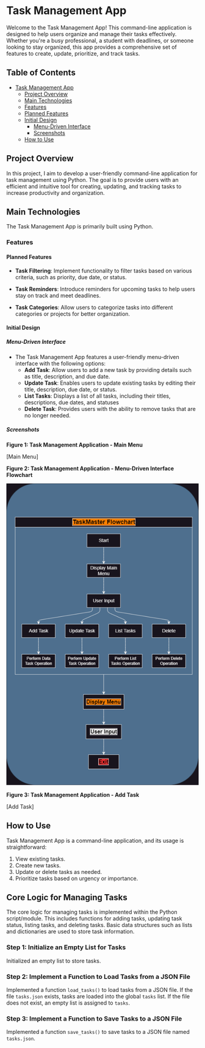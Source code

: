 # Task Management App

Welcome to the Task Management App! This command-line application is designed to help users organize and manage their tasks effectively. Whether you're a busy professional, a student with deadlines, or someone looking to stay organized, this app provides a comprehensive set of features to create, update, prioritize, and track tasks.

## Table of Contents

- [Task Management App](#task-management-app)
  - [Project Overview](#project-overview)
  - [Main Technologies](#main-technologies)
  - [Features](#features)
  - [Planned Features](#planned-features)
  - [Initial Design](#initial-design)
      - [Menu-Driven Interface](#menu-driven-interface)
      - [Screenshots](#screenshots)
  - [How to Use](#how-to-use)  


## Project Overview

In this project, I aim to develop a user-friendly command-line application for task management using Python. The goal is to provide users with an efficient and intuitive tool for creating, updating, and tracking tasks to increase productivity and organization.

## Main Technologies

The Task Management App is primarily built using Python.

### Features

#### Planned Features

- **Task Filtering**: Implement functionality to filter tasks based on various criteria, such as priority, due date, or  status.
  
- **Task Reminders**: Introduce reminders for upcoming tasks to help users stay on track and meet deadlines.
  
- **Task Categories**: Allow users to categorize tasks into different categories or projects for better organization.

#### Initial Design

##### Menu-Driven Interface

- The Task Management App features a user-friendly menu-driven interface with the following options:
  - **Add Task**: Allow users to add a new task by providing details such as title, description, and due date.
  - **Update Task**: Enables users to update existing tasks by editing their title, description, due date, or status.
  - **List Tasks**: Displays a list of all tasks, including their titles, descriptions, due dates, and statuses
  - **Delete Task**: Provides users with the ability to remove tasks that are no longer needed.

##### Screenshots

**Figure 1: Task Management Application - Main Menu**

[Main Menu]

**Figure 2: Task Management Application - Menu-Driven Interface Flowchart**

![Menu-Driven Interface](./docs/Menu-Driven-Interface-Flowchart.png)

**Figure 3: Task Management Application - Add Task**

[Add Task]

## How to Use

Task Management App is a command-line application, and its usage is straightforward:

1. View existing tasks.
2. Create new tasks.
3. Update or delete tasks as needed.
4. Prioritize tasks based on urgency or importance.

## Core Logic for Managing Tasks

The core logic for managing tasks is implemented within the Python script/module. This includes functions for adding tasks, updating task status, listing tasks, and deleting tasks. Basic data structures such as lists and dictionaries are used to store task information. 

### Step 1: Initialize an Empty List for Tasks

Initialized an empty list to store tasks.

### Step 2: Implement a Function to Load Tasks from a JSON File

Implemented a function `load_tasks()` to load tasks from a JSON file. If the file `tasks.json` exists, tasks are loaded into the global `tasks` list. If the file does not exist, an empty list is assigned to `tasks`.

### Step 3: Implement a Function to Save Tasks to a JSON File

Implemented a function `save_tasks()` to save tasks to a JSON file named `tasks.json`.